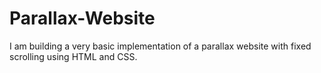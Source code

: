 # Parallax-Website
I am building a very basic implementation of a parallax website with fixed scrolling using HTML and CSS. 